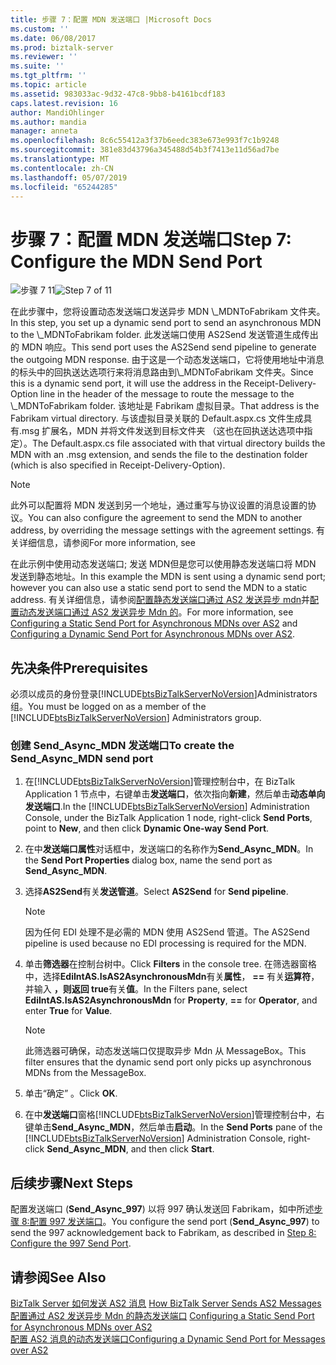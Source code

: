 ```yaml
---
title: 步骤 7：配置 MDN 发送端口 |Microsoft Docs
ms.custom: ''
ms.date: 06/08/2017
ms.prod: biztalk-server
ms.reviewer: ''
ms.suite: ''
ms.tgt_pltfrm: ''
ms.topic: article
ms.assetid: 983033ac-9d32-47c8-9bb8-b4161bcdf183
caps.latest.revision: 16
author: MandiOhlinger
ms.author: mandia
manager: anneta
ms.openlocfilehash: 8c6c55412a3f37b6eedc383e673e993f7c1b9248
ms.sourcegitcommit: 381e83d43796a345488d54b3f7413e11d56ad7be
ms.translationtype: MT
ms.contentlocale: zh-CN
ms.lasthandoff: 05/07/2019
ms.locfileid: "65244285"
---
```

# <a name="step-7-configure-the-mdn-send-port"></a><span data-ttu-id="9d46a-102">步骤 7：配置 MDN 发送端口</span><span class="sxs-lookup"><span data-stu-id="9d46a-102">Step 7: Configure the MDN Send Port</span></span>
<span data-ttu-id="9d46a-103">![步骤 7 11](../core/media/tut-step7-of-11.gif "Tut_Step7_of_11")</span><span class="sxs-lookup"><span data-stu-id="9d46a-103">![Step 7 of 11](../core/media/tut-step7-of-11.gif "Tut_Step7_of_11")</span></span>  
  
 <span data-ttu-id="9d46a-104">在此步骤中，您将设置动态发送端口发送异步 MDN \\_MDNToFabrikam 文件夹。</span><span class="sxs-lookup"><span data-stu-id="9d46a-104">In this step, you set up a dynamic send port to send an asynchronous MDN to the \\_MDNToFabrikam folder.</span></span> <span data-ttu-id="9d46a-105">此发送端口使用 AS2Send 发送管道生成传出的 MDN 响应。</span><span class="sxs-lookup"><span data-stu-id="9d46a-105">This send port uses the AS2Send send pipeline to generate the outgoing MDN response.</span></span> <span data-ttu-id="9d46a-106">由于这是一个动态发送端口，它将使用地址中消息的标头中的回执送达选项行来将消息路由到\\_MDNToFabrikam 文件夹。</span><span class="sxs-lookup"><span data-stu-id="9d46a-106">Since this is a dynamic send port, it will use the address in the Receipt-Delivery-Option line in the header of the message to route the message to the \\_MDNToFabrikam folder.</span></span> <span data-ttu-id="9d46a-107">该地址是 Fabrikam 虚拟目录。</span><span class="sxs-lookup"><span data-stu-id="9d46a-107">That address is the Fabrikam virtual directory.</span></span> <span data-ttu-id="9d46a-108">与该虚拟目录关联的 Default.aspx.cs 文件生成具有.msg 扩展名，MDN 并将文件发送到目标文件夹 （这也在回执送达选项中指定）。</span><span class="sxs-lookup"><span data-stu-id="9d46a-108">The Default.aspx.cs file associated with that virtual directory builds the MDN with an .msg extension, and sends the file to the destination folder (which is also specified in Receipt-Delivery-Option).</span></span>  
  
> [!NOTE]
>  <span data-ttu-id="9d46a-109">此外可以配置将 MDN 发送到另一个地址，通过重写与协议设置的消息设置的协议。</span><span class="sxs-lookup"><span data-stu-id="9d46a-109">You can also configure the agreement to send the MDN to another address, by overriding the message settings with the agreement settings.</span></span> <span data-ttu-id="9d46a-110">有关详细信息，请参阅</span><span class="sxs-lookup"><span data-stu-id="9d46a-110">For more information, see</span></span>  
  
 <span data-ttu-id="9d46a-111">在此示例中使用动态发送端口; 发送 MDN但是您可以使用静态发送端口将 MDN 发送到静态地址。</span><span class="sxs-lookup"><span data-stu-id="9d46a-111">In this example the MDN is sent using a dynamic send port; however you can also use a static send port to send the MDN to a static address.</span></span> <span data-ttu-id="9d46a-112">有关详细信息，请参阅[配置静态发送端口通过 AS2 发送异步 mdn](../core/configuring-a-static-send-port-for-asynchronous-mdns-over-as2.md)并[配置动态发送端口通过 AS2 发送异步 Mdn 的](../core/configuring-a-dynamic-send-port-for-asynchronous-mdns-over-as2.md)。</span><span class="sxs-lookup"><span data-stu-id="9d46a-112">For more information, see [Configuring a Static Send Port for Asynchronous MDNs over AS2](../core/configuring-a-static-send-port-for-asynchronous-mdns-over-as2.md) and [Configuring a Dynamic Send Port for Asynchronous MDNs over AS2](../core/configuring-a-dynamic-send-port-for-asynchronous-mdns-over-as2.md).</span></span>  
  
## <a name="prerequisites"></a><span data-ttu-id="9d46a-113">先决条件</span><span class="sxs-lookup"><span data-stu-id="9d46a-113">Prerequisites</span></span>  
 <span data-ttu-id="9d46a-114">必须以成员的身份登录[!INCLUDE[btsBizTalkServerNoVersion](../includes/btsbiztalkservernoversion-md.md)]Administrators 组。</span><span class="sxs-lookup"><span data-stu-id="9d46a-114">You must be logged on as a member of the [!INCLUDE[btsBizTalkServerNoVersion](../includes/btsbiztalkservernoversion-md.md)] Administrators group.</span></span>  
  
### <a name="to-create-the-sendasyncmdn-send-port"></a><span data-ttu-id="9d46a-115">创建 Send_Async_MDN 发送端口</span><span class="sxs-lookup"><span data-stu-id="9d46a-115">To create the Send_Async_MDN send port</span></span>  
  
1. <span data-ttu-id="9d46a-116">在[!INCLUDE[btsBizTalkServerNoVersion](../includes/btsbiztalkservernoversion-md.md)]管理控制台中，在 BizTalk Application 1 节点中，右键单击**发送端口**，依次指向**新建**，然后单击**动态单向发送端口**.</span><span class="sxs-lookup"><span data-stu-id="9d46a-116">In the [!INCLUDE[btsBizTalkServerNoVersion](../includes/btsbiztalkservernoversion-md.md)] Administration Console, under the BizTalk Application 1 node, right-click **Send Ports**, point to **New**, and then click **Dynamic One-way Send Port**.</span></span>  
  
2. <span data-ttu-id="9d46a-117">在中**发送端口属性**对话框中，发送端口的名称作为**Send_Async_MDN**。</span><span class="sxs-lookup"><span data-stu-id="9d46a-117">In the **Send Port Properties** dialog box, name the send port as **Send_Async_MDN**.</span></span>  
  
3. <span data-ttu-id="9d46a-118">选择**AS2Send**有关**发送管道**。</span><span class="sxs-lookup"><span data-stu-id="9d46a-118">Select **AS2Send** for **Send pipeline**.</span></span>  
  
   > [!NOTE]
   >  <span data-ttu-id="9d46a-119">因为任何 EDI 处理不是必需的 MDN 使用 AS2Send 管道。</span><span class="sxs-lookup"><span data-stu-id="9d46a-119">The AS2Send pipeline is used because no EDI processing is required for the MDN.</span></span>  
  
4. <span data-ttu-id="9d46a-120">单击**筛选器**在控制台树中。</span><span class="sxs-lookup"><span data-stu-id="9d46a-120">Click **Filters** in the console tree.</span></span> <span data-ttu-id="9d46a-121">在筛选器窗格中，选择**EdiIntAS.IsAS2AsynchronousMdn**有关**属性**， **==** 有关**运算符**，并输入 **，则返回 true**有关**值**。</span><span class="sxs-lookup"><span data-stu-id="9d46a-121">In the Filters pane, select **EdiIntAS.IsAS2AsynchronousMdn** for **Property**, **==** for **Operator**, and enter **True** for **Value**.</span></span>  
  
   > [!NOTE]
   >  <span data-ttu-id="9d46a-122">此筛选器可确保，动态发送端口仅提取异步 Mdn 从 MessageBox。</span><span class="sxs-lookup"><span data-stu-id="9d46a-122">This filter ensures that the dynamic send port only picks up asynchronous MDNs from the MessageBox.</span></span>  
  
5. <span data-ttu-id="9d46a-123">单击“确定” 。</span><span class="sxs-lookup"><span data-stu-id="9d46a-123">Click **OK**.</span></span>  
  
6. <span data-ttu-id="9d46a-124">在中**发送端口**窗格[!INCLUDE[btsBizTalkServerNoVersion](../includes/btsbiztalkservernoversion-md.md)]管理控制台中，右键单击**Send_Async_MDN**，然后单击**启动**。</span><span class="sxs-lookup"><span data-stu-id="9d46a-124">In the **Send Ports** pane of the [!INCLUDE[btsBizTalkServerNoVersion](../includes/btsbiztalkservernoversion-md.md)] Administration Console, right-click **Send_Async_MDN**, and then click **Start**.</span></span>  
  
## <a name="next-steps"></a><span data-ttu-id="9d46a-125">后续步骤</span><span class="sxs-lookup"><span data-stu-id="9d46a-125">Next Steps</span></span>  
 <span data-ttu-id="9d46a-126">配置发送端口 (**Send_Async_997**) 以将 997 确认发送回 Fabrikam，如中所述[步骤 8:配置 997 发送端口](../core/step-8-configure-the-997-send-port.md)。</span><span class="sxs-lookup"><span data-stu-id="9d46a-126">You configure the send port (**Send_Async_997**) to send the 997 acknowledgement back to Fabrikam, as described in [Step 8: Configure the 997 Send Port](../core/step-8-configure-the-997-send-port.md).</span></span>  
  
## <a name="see-also"></a><span data-ttu-id="9d46a-127">请参阅</span><span class="sxs-lookup"><span data-stu-id="9d46a-127">See Also</span></span>  
 <span data-ttu-id="9d46a-128">[BizTalk Server 如何发送 AS2 消息](../core/how-biztalk-server-sends-as2-messages.md) </span><span class="sxs-lookup"><span data-stu-id="9d46a-128">[How BizTalk Server Sends AS2 Messages](../core/how-biztalk-server-sends-as2-messages.md) </span></span>  
 <span data-ttu-id="9d46a-129">[配置通过 AS2 发送异步 Mdn 的静态发送端口](../core/configuring-a-static-send-port-for-asynchronous-mdns-over-as2.md) </span><span class="sxs-lookup"><span data-stu-id="9d46a-129">[Configuring a Static Send Port for Asynchronous MDNs over AS2](../core/configuring-a-static-send-port-for-asynchronous-mdns-over-as2.md) </span></span>  
 [<span data-ttu-id="9d46a-130">配置 AS2 消息的动态发送端口</span><span class="sxs-lookup"><span data-stu-id="9d46a-130">Configuring a Dynamic Send Port for Messages over AS2</span></span>](../core/configuring-a-dynamic-send-port-for-messages-over-as2.md)